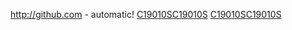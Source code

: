 http://github.com - automatic!
[C19010S](https://t.zsxq.com/YvbMnUR)[C19010S](https://t.zsxq.com/YvbMnUR)
[C19010S](https://t.zsxq.com/YvbMnUR)[C19010S](https://t.zsxq.com/YvbMnUR)


